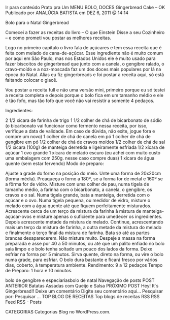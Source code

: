 Ir para conteúdo
Prato pra Um
MENU
BOLO, DOCES
Gingerbread Cake – OK
Publicado por ANALÚCIA BATISTA em DEZ 6, 2011 @ 14:14

Bolo para o Natal
Gingerbread

Comecei a fazer as receitas do livro – O que Einstein Disse a seu Cozinheiro – e como prometi vou postar as melhores receitas.

Logo no primeiro capitulo o livro fala de açúcares e tem essa receita que é feita com melado de cana-de-açúcar. Esse ingrediente não é muito comum por aqui em São Paulo, mas nos Estados Unidos ele é muito usado para fazer biscoitos de gingerbread que junto com a canela, o gengibre ralado, o cravo-moído e a noz-moscada faz um dos doces mais populares por lá na época do Natal. Alias eu fiz gingerbreads e foi postar a receita aqui, só está faltando colocar o glacê.

Vou postar a receita full e não uma versão mini, primeiro porque eu só testei a receita completa e depois porque o bolo fica em um tamanho médio e ele é tão fofo, mas tão fofo que você não vai resistir a somente 4 pedaços.

Ingredientes:

2 1/2 xícara de farinha de trigo
1 1/2 colher de chá de bicarbonato de sódio (o bicarbonato vai funcionar como fermento nessa receita, por isso, verifique a data de validade. Em caso de dúvida, não exite, jogue fora e compre um novo)
1 colher de chá de canela em pó
1 colher de chá de gengibre em pó
1/2 colher de chá de cravos moídos
1/2 colher de chá de sal
1/2 xícara (100g) de manteiga derretida e ligeiramente esfriada
1/2 xícara de açúcar
1 ovo grande
1 xícara de melado escuro (eu achei com muito custo uma embalagem com 250g. nesse caso compre duas)
1 xícara de água quente (sem estar fervendo)
Modo de preparo:

Ajuste a grade do forno na posição do meio. Unte uma forma de 20x20cm (forma média). Preaqueça o forno a 180º, se a forma for de metal e 160º se a fôrma for de vidro.
Misture com uma colher de pau, numa tigela de tamanho médio, a farinha com o bicarbonato, a canela, o gengibre, os cravos e o sal. Numa tigela grande, bata a manteiga, derretida com o açúcar e o ovo. Numa tigela pequena, ou medidor de vidro, misture o melado com a água quente até que fiquem perfeitamente misturados.
Acrescente cerca de um terço da mistura da farinha à mistura de manteiga-açúcar-ovos e misture apenas o suficiente para umedecer os ingredientes. Depois acrescente metade da mistura de melado. Continue, acrescentando mais um terço da mistura de farinha, a outra metade da mistura do melado e finalmente o terço final da mistura de farinha. Bata só até as partes brancas desaparecerem. Não misture muito.
Despeje a massa na forma preparada e asse por 40 a 50 minutos, ou até que um palito enfiado no bolo saia limpo e o bolo tenha soltado um pouco dos lados da forma. Deixe esfriar na forma por 5 minutos.
Sirva quente, direto na forma, ou vire o bolo numa grade, para esfriar. O bolo dura bastante e ficará fresco por vários dias, coberto, à temperatura ambiente.
Rendimento: 9 a 12 pedaços
Tempo de Preparo: 1 hora e 10 minutos.



bolo de gengibre e especiariasbolo de natal
Navegação de posts
POST ANTERIOR
Batatas Assadas com Queijo e Salsa
PRÓXIMO POST
Hey! It´s Gingerbread!!
Deixe um comentário
Digite seu comentário aqui...
Pesquisar por:
Pesquisar …
TOP BLOG DE RECEITAS
Top blogs de receitas
RSS
RSS Feed RSS - Posts

CATEGORIAS
Categorias
Blog no WordPress.com.
